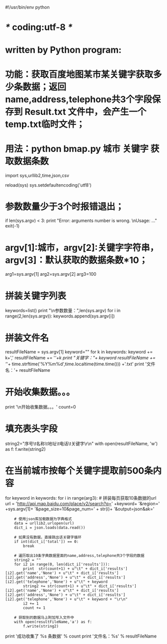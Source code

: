 #!/usr/bin/env python
# _*_ coding:utf-8 _*_

# written by Python program:
# 功能：获取百度地图某市某关键字获取多少条数据；返回name,address,telephone共3个字段保存到 Result.txt 文件中，会产生一个temp.txt临时文件；
# 用法：python bmap.py 城市 关键字 获取数据条数


import sys,urllib2,time,json,csv

reload(sys)
sys.setdefaultencoding('utf8')


# 参数数量少于3个时报错退出；
if len(sys.argv) < 3:
    print "Error: arguments number is wrong. \nUsage: <programName> <city> <keywords> ..."
    exit(-1)


# argv[1]:城市，argv[2]:关键字字符串，argv[3]：默认获取的数据条数*10；
arg1=sys.argv[1]
arg2=sys.argv[2]
arg3=100


# 拼装关键字列表
keywords=list()
print "\n参数数量：",len(sys.argv)
for i in range(2,len(sys.argv)):
    keywords.append(sys.argv[i])


# 拼装文件名
resultFileName = sys.argv[1]
keyword=""
for k in keywords:
    keyword += k+','
    resultFileName += '_'+k
print "关键字："+ keyword
resultFileName += '_'+ time.strftime('%Y%m%d',time.localtime(time.time())) +'.txt'
print '文件名：'+ resultFileName


# 开始收集数据。。。
print '\n开始收集数据。。。'
count=0
# 填充表头字段
string2="序号\t名称\t地址\t电话\t关键字\r\n"
with open(resultFileName, 'w') as f:
    f.write(string2)

# 在当前城市按每个关键字提取前500条内容
for keyword in keywords:
    for i in range(arg3):
        # 拼装每页获取10条数据的url
        url = 'http://api.map.baidu.com/place/v2/search?q=' +keyword+ '&region=' +sys.argv[1]+ '&page_size=10&page_num=' + str(i)+ '&output=json&ak=<Baidu Api Key>'

        # 使用json库加载数据为字典格式
        data = urllib2.urlopen(url)
        dict_i = json.loads(data.read())

        # 如果没有数据，直接跳出该关键字循环
        if int(dict_i['total']) == 0:
            break

        # 遍历取出10条字典数据里面的name,address,telephone共3个字段的数据
        string2 = ""
        for i2 in range(0, len(dict_i['results'])):
            print  str(count+1) + u"\t" + dict_i['results'][i2].get('name','None') + u"\t" + dict_i['results'][i2].get('address','None') + u"\t" + dict_i['results'][i2].get('telephone','None') + u"\t" + keyword
            string2 += str(count+1) + u"\t" + dict_i['results'][i2].get('name','None') + u"\t" + dict_i['results'][i2].get('address','None') + u"\t" + dict_i['results'][i2].get('telephone','None') + u"\t" + keyword + "\r\n"
            i2 += 1
            count += 1

        # 获取到的数据马上附加写入文件中
        with open(resultFileName,'a') as f:
            f.write(string2)


print '成功收集了 %s 条数据' % count
print '文件名：%s' % resultFileName



